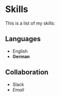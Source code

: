 # Skills

This is a list of my skills:

## Languages
- English
- **German**

## Collaboration
- Slack
- *Email*
